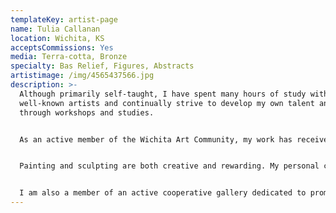 ```yaml
---
templateKey: artist-page
name: Tulia Callanan
location: Wichita, KS
acceptsCommissions: Yes
media: Terra-cotta, Bronze
specialty: Bas Relief, Figures, Abstracts
artistimage: /img/4565437566.jpg
description: >-
  Although primarily self-taught, I have spent many hours of study with
  well-known artists and continually strive to develop my own talent and skill
  through workshops and studies.


  As an active member of the Wichita Art Community, my work has received awards, both locally and nationally, and many of my pieces are in private collections.


  Painting and sculpting are both creative and rewarding. My personal challenge is to produce a painting or sculpture that not only conveys my own feelings on the subject, but dares the observer to share these feelings or find his own!


  I am also a member of an active cooperative gallery dedicated to promoting the work of local artisans.
---
```

